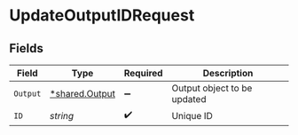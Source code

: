# UpdateOutputIDRequest


## Fields

| Field                                           | Type                                            | Required                                        | Description                                     |
| ----------------------------------------------- | ----------------------------------------------- | ----------------------------------------------- | ----------------------------------------------- |
| `Output`                                        | [*shared.Output](../../models/shared/output.md) | :heavy_minus_sign:                              | Output object to be updated                     |
| `ID`                                            | *string*                                        | :heavy_check_mark:                              | Unique ID                                       |